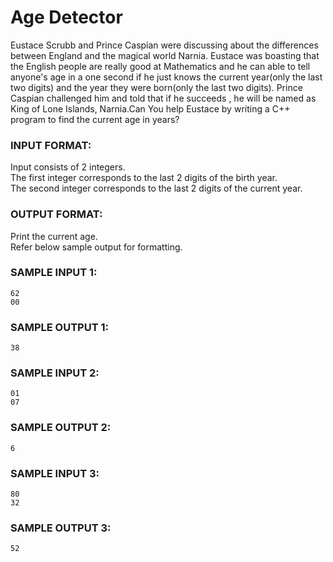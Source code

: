 # Age Detector

Eustace Scrubb and Prince Caspian were discussing about the differences
between England and the magical world Narnia. Eustace was boasting that
the English people are really good at Mathematics and he can able to tell
anyone's age in a one second if he just knows the current year(only the
last two digits) and the year they were born(only the last two digits).
Prince Caspian challenged him and told that if he succeeds , he will
be named as King of Lone Islands, Narnia.Can You help Eustace by writing
a C++ program to find the current age in years?

### INPUT FORMAT:

Input consists of 2 integers. <br>
The first integer corresponds to the last 2 digits of the birth year.  <br>
The second integer corresponds to the last 2 digits of the current year.

### OUTPUT FORMAT:

Print the current age.  <br>
Refer below sample output for formatting.

### SAMPLE INPUT 1:

```
62
00
```

### SAMPLE OUTPUT 1:

```
38
```

### SAMPLE INPUT 2:

```
01
07
```

### SAMPLE OUTPUT 2:

```
6
```

### SAMPLE INPUT 3:

```
80
32
```

### SAMPLE OUTPUT 3:

```
52
```
